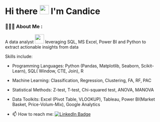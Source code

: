 #   Hi there <img src="https://media.giphy.com/media/hvRJCLFzcasrR4ia7z/giphy.gif" width="30px"/> I'm Candice


### 👩🏻‍💻 About Me :
A data analyst <img src="https://media.giphy.com/media/WUlplcMpOCEmTGBtBW/giphy.gif" width="30"> leveraging SQL, MS Excel, Power BI and Python to extract actionable insights from data</p>
Skills include:</p>
- Programming Languages: Python (Pandas, Matplotlib, Seaborn, Scikit-Learn), SQL( Window, CTE, Join), R</p>
- Machine Learning: Classification, Regression, Clustering, FA, RF, PAC</p>
- Statistical Methods: Z-test, T-test, Chi-squared test, ANOVA, MANOVA</p>
- Data Toolkits: Excel (Pivot Table, VLOOKUP), Tableau, Power BI(Market Basket, Price-Volum-Mix), Google Analytics</p>
- :mailbox: How to reach me:  <a href="https://www.linkedin.com/in/wu-candice/">
    <img src="https://img.shields.io/badge/LinkedIn-blue?style=for-the-badge&logo=linkedin&logoColor=white" alt="LinkedIn Badge"/>

</div>




<!-- BLOG-POST-LIST:START -->
<!-- BLOG-POST-LIST:END -->


